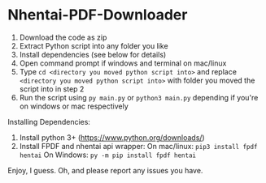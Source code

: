 # Nhentai-PDF-Downloader


1. Download the code as zip
2. Extract Python script into any folder you like
3. Install dependencies (see below for details)
4. Open command prompt if windows and terminal on mac/linux
5. Type `cd <directory you moved python script into>` and replace `<directory you moved python script into>` with folder you moved the script into in step 2
6. Run the script using `py main.py` or `python3 main.py` depending if you're on windows or mac respectively



Installing Dependencies:
1. Install python 3+ (https://www.python.org/downloads/)
2. Install FPDF and nhentai api wrapper:
On mac/linux:
`pip3 install fpdf hentai`
On Windows:
`py -m pip install fpdf hentai`

Enjoy, I guess. Oh, and please report any issues you have.
